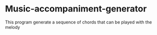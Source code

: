 # Music-accompaniment-generator
This program generate a sequence of chords that can be played with the melody
